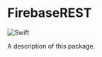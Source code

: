 # FirebaseREST
![Swift](https://github.com/henrik-dmg/FirebaseREST/workflows/Swift/badge.svg)

A description of this package.
